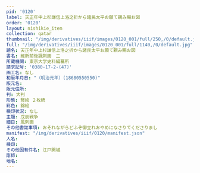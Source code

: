 ```yaml
---
pid: '0120'
label: 天正年中上杉謙信上洛之折から諸民太平お願て親み賜お図
order: '0120'
layout: nishikie_item
collection: qatar
thumbnail: "/img/derivatives/iiif/images/0120_001/full/250,/0/default.jpg"
full: "/img/derivatives/iiif/images/0120_001/full/1140,/0/default.jpg"
題名: 天正年中上杉謙信上洛之折から諸民太平お願て親み賜お図
書名: 維新前後諷刺画　二
所蔵機関: 東京大学史料編纂所
請求記号: '0380-17-2-(47)'
画工名: なし
和暦年月日: "（明治元年）(18680550550)"
版元名: 
版元住所: 
判: 大判
形態: 竪絵 ２枚続
彩色: 錦絵
検印状況: なし
主題: 戊辰戦争
細目: 風刺画
その他書誌事項: おそれながらどふぞ御立れおやめになさりてくださりまし
manifest: "/img/derivatives/iiif/0120/manifest.json"
人名: 
検印: 
その他固有件名: 江戸開城
彫師: 
地名: 
---
```

